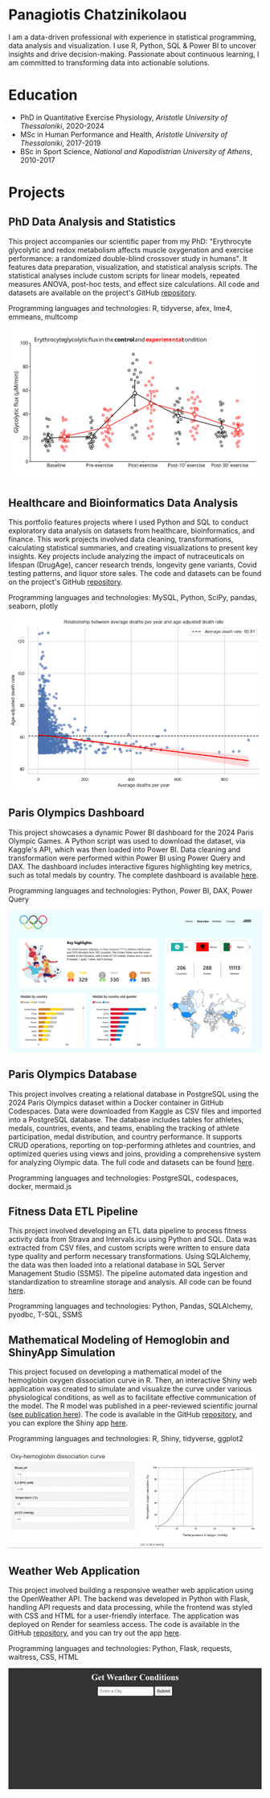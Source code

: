 # Panagiotis Chatzinikolaou
I am a data-driven professional with experience in statistical programming, data analysis and visualization. I use R, Python, SQL & Power BI to uncover insights and drive decision-making. Passionate about continuous learning, I am committed to transforming data into actionable solutions.

# Education
* PhD in Quantitative Exercise Physiology, *Aristotle University of Thessaloniki*, 2020-2024
* MSc in Human Performance and Health, *Aristotle University of Thessaloniki*, 2017-2019
* BSc in Sport Science, *National and Kapodistrian University of Athens*, 2010-2017

# Projects
## PhD Data Analysis and Statistics
This project accompanies our scientific paper from my PhD: "Erythrocyte glycolytic and redox metabolism affects muscle oxygenation and exercise performance: a randomized double-blind crossover study in humans". It features data preparation, visualization, and statistical analysis scripts. The statistical analyses include custom scripts for linear models, repeated measures ANOVA, post-hoc tests, and effect size calculations. All code and datasets are available on the project's GitHub [repository](https://github.com/PanosChatzi/erythrocyte_study_statistical_analyses).

Programming languages and technologies: R, tidyverse, afex, lme4, emmeans, multcomp

![figure_1](images/Experimental_data_analysis_figure.svg)

## Healthcare and Bioinformatics Data Analysis
This portfolio features projects where I used Python and SQL to conduct exploratory data analysis on datasets from healthcare, bioinformatics, and finance. This work projects involved data cleaning, transformations, calculating statistical summaries, and creating visualizations to present key insights. Key projects include analyzing the impact of nutraceuticals on lifespan (DrugAge), cancer research trends, longevity gene variants, Covid testing patterns, and liquor store sales. The code and datasets can be found on the project's GitHub [repository](https://github.com/PanosChatzi/Healthcare_and_Bioinformatics_Analyses).

Programming languages and technologies: MySQL, Python, SciPy, pandas, seaborn, plotly

![cancer_research](images/adjusted_rate_scatter_plot.png)

## Paris Olympics Dashboard
This project showcases a dynamic Power BI dashboard for the 2024 Paris Olympic Games. A Python script was used to download the dataset, via Kaggle's API, which was then loaded into Power BI. Data cleaning and transformation were performed within Power BI using Power Query and DAX. The dashboard includes interactive figures highlighting key metrics, such as total medals by country. The complete dashboard is available [here](https://github.com/PanosChatzi/paris_2024_olympics_dashboard).

Programming languages and technologies: Python, Power BI, DAX, Power Query

![page_2](images/page_2.png)

## Paris Olympics Database
This project involves creating a relational database in PostgreSQL using the 2024 Paris Olympics dataset within a Docker container in GitHub Codespaces. Data were downloaded from Kaggle as CSV files and imported into a PostgreSQL database. The database includes tables for athletes, medals, countries, events, and teams, enabling the tracking of athlete participation, medal distribution, and country performance. It supports CRUD operations, reporting on top-performing athletes and countries, and optimized queries using views and joins, providing a comprehensive system for analyzing Olympic data. The full code and datasets can be found [here](https://github.com/PanosChatzi/Paris_Olympics_2024_database/tree/main).

Programming languages and technologies: PostgreSQL, codespaces, docker, mermaid.js

## Fitness Data ETL Pipeline  
This project involved developing an ETL data pipeline to process fitness activity data from Strava and Intervals.icu using Python and SQL. Data was extracted from CSV files, and custom scripts were written to ensure data type quality and perform necessary transformations. Using SQLAlchemy, the data was then loaded into a relational database in SQL Server Management Studio (SSMS). The pipeline automated data ingestion and standardization to streamline storage and analysis. All code can be found [here](https://github.com/PanosChatzi/FitnessDatabase).

Programming languages and technologies: Python, Pandas, SQLAlchemy, pyodbc, T-SQL, SSMS

## Mathematical Modeling of Hemoglobin and ShinyApp Simulation
This project focused on developing a mathematical model of the hemoglobin oxygen dissociation curve in R. Then, an interactive Shiny web application was created to simulate and visualize the curve under various physiological conditions, as well as to facilitate effective communication of the model. The R model was published in a peer-reviewed scientific journal ([see publication here](https://onlinelibrary.wiley.com/doi/full/10.1111/apha.14081)). The code is available in the GitHub [repository](https://github.com/PanosChatzi/Erythrocyte-Metabolism), and you can explore the Shiny app [here](https://panoschatz.shinyapps.io/Oxyhemoglobin_dissociation_curve/).

Programming languages and technologies: R, Shiny, tidyverse, ggplot2

![shinyapp](images/odc_plot.gif)

## Weather Web Application
This project involved building a responsive weather web application using the OpenWeather API. The backend was developed in Python with Flask, handling API requests and data processing, while the frontend was styled with CSS and HTML for a user-friendly interface. The application was deployed on Render for seamless access. The code is available in the GitHub [repository](https://github.com/PanosChatzi/python-weather), and you can try out the app [here](https://python-weather-103z.onrender.com/).

Programming languages and technologies: Python, Flask, requests, waitress, CSS, HTML

![weather_app](images/weather_app.gif)
